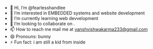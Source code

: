 - 👋 Hi, I’m @fearlesshandlee
- 👀 I’m interested in EMBEDDED systems and website development
- 🌱 I’m currently learning web devvelopment
- 💞️ I’m looking to collaborate on .
- 📫 How to reach me mail me at vanshvishwakarma233@gmail.com
- 😄 Pronouns: bunny
- ⚡ Fun fact: i am still a kid from inside
  

<!---
fearlesshandlee/fearlesshandlee is a ✨ special ✨ repository because its `README.md` (this file) appears on your GitHub profile.
You can click the Preview link to take a look at your changes.
--->
